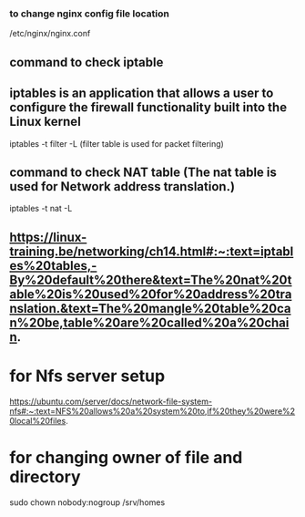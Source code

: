 ### to change nginx config file location
/etc/nginx/nginx.conf


## command to check iptable
## iptables is an application that allows a user to configure the firewall functionality built into the Linux kernel
iptables -t filter -L 
(filter table is used for packet filtering)
## command to check NAT table (The nat table is used for Network address translation.)
iptables -t nat -L
## https://linux-training.be/networking/ch14.html#:~:text=iptables%20tables,-By%20default%20there&text=The%20nat%20table%20is%20used%20for%20address%20translation.&text=The%20mangle%20table%20can%20be,table%20are%20called%20a%20chain.
# for Nfs server setup 
https://ubuntu.com/server/docs/network-file-system-nfs#:~:text=NFS%20allows%20a%20system%20to,if%20they%20were%20local%20files.
# for changing owner of file and directory
sudo chown nobody:nogroup /srv/homes
